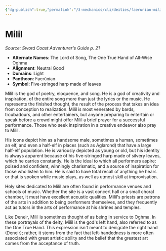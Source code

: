 ```yaml
---
{"dg-publish":true,"permalink":"/3-mechanics/cli/deities/faerunian-milil-scag/","tags":["ttrpg-cli/compendium/src/5e/scag","ttrpg-cli/deity/faerunian","ttrpg-cli/domain/light"],"noteIcon":""}
---
```


# Milil
*Source: Sword Coast Adventurer's Guide p. 21* 

- **Alternate Names**: The Lord of Song, The One True Hand of All-Wise Oghma
- **Alignment**: Neutral Good
- **Domains**: Light
- **Pantheon**: Faerûnian
- **Symbol**: Five-stringed harp made of leaves

Milil is the god of poetry, eloquence, and song. He is a god of creativity and inspiration, of the entire song more than just the lyrics or the music. He represents the finished thought, the result of the process that takes an idea from conception to realization. Milil is most venerated by bards, troubadours, and other entertainers, but anyone preparing to entertain or speak before a crowd might offer Milil a brief prayer for a successful performance. Those who seek inspiration in a creative endeavor also pray to Milil.

His icons depict him as a handsome male, sometimes a human, sometimes an elf, and even a half-elf in places (such as Aglarond) that have a large half-elf population. He is variously depicted as young or old, but his identity is always apparent because of his five-stringed harp made of silvery leaves, which he carries constantly. He is the ideal to which all performers aspire: poised and confident, winningly charismatic, and a source of inspiration for those who listen to him. He is said to have total recall of anything he hears or that is spoken while music plays, as well as utmost skill at improvisation.

Holy sites dedicated to Milil are often found in performance venues and schools of music. Whether the site is a vast concert hall or a small choral chamber, it must have excellent acoustic qualities. Milil's priests are patrons of the arts in addition to being performers themselves, and they frequently act as tutors in the arts of performance at his shrines and temples.

Like Deneir, Milil is sometimes thought of as being in service to Oghma. In these portrayals of the deity, Milil is the god's left hand, also referred to as the One True Hand. This expression isn't meant to denigrate the right hand (Deneir); rather, it stems from the fact that left-handedness is more often associated with great artistic ability and the belief that the greatest art comes from the acceptance of truth.